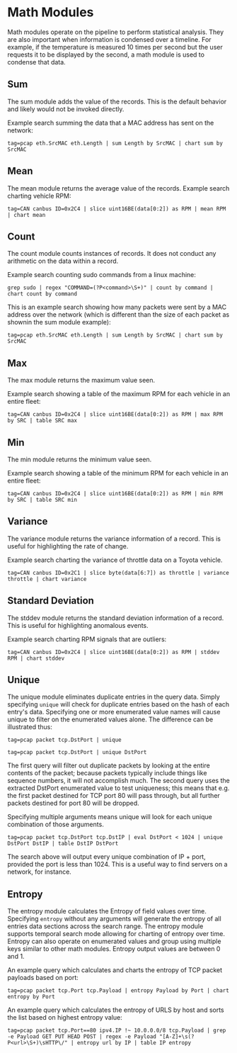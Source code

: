 # Math Modules

Math modules operate on the pipeline to perform statistical analysis. They are also important when information is condensed over a timeline. For example, if the temperature is measured 10 times per second but the user requests it to be displayed by the second, a math module is used to condense that data.

## Sum

The sum module adds the value of the records. This is the default behavior and likely would not be invoked directly.

Example search summing the data that a MAC address has sent on the network:

```
tag=pcap eth.SrcMAC eth.Length | sum Length by SrcMAC | chart sum by SrcMAC
```

## Mean

The mean module returns the average value of the records.
Example search charting vehicle RPM:

```
tag=CAN canbus ID=0x2C4 | slice uint16BE(data[0:2]) as RPM | mean RPM | chart mean
```

## Count

The count module counts instances of records. It does not conduct any arithmetic on the data within a record.

Example search counting sudo commands from a linux machine:

```
grep sudo | regex "COMMAND=(?P<command>\S+)" | count by command | chart count by command
```

This is an example search showing how many packets were sent by a MAC address over the network (which is different than the size of each packet as shownin the sum module example):

```
tag=pcap eth.SrcMAC eth.Length | sum Length by SrcMAC | chart sum by SrcMAC
```

## Max

The max module returns the maximum value seen.

Example search showing a table of the maximum RPM for each vehicle in an entire fleet:

```
tag=CAN canbus ID=0x2C4 | slice uint16BE(data[0:2]) as RPM | max RPM by SRC | table SRC max
```

## Min

The min module returns the minimum value seen.

Example search showing a table of the minimum RPM for each vehicle in an entire fleet:

```
tag=CAN canbus ID=0x2C4 | slice uint16BE(data[0:2]) as RPM | min RPM by SRC | table SRC min
```

## Variance

The variance module returns the variance information of a record. This is useful for highlighting the rate of change.

Example search charting the variance of throttle data on a Toyota vehicle.

```
tag=CAN canbus ID=0x2C1 | slice byte(data[6:7]) as throttle | variance throttle | chart variance
```

## Standard Deviation

The stddev module returns the standard deviation information of a record. This is useful for highlighting anomalous events.

Example search charting RPM signals that are outliers:

```
tag=CAN canbus ID=0x2C4 | slice uint16BE(data[0:2]) as RPM | stddev RPM | chart stddev
```

## Unique

The unique module eliminates duplicate entries in the query data. Simply specifying `unique` will check for duplicate entries based on the hash of each entry's data. Specifying one or more enumerated value names will cause unique to filter on the enumerated values alone. The difference can be illustrated thus:

```
tag=pcap packet tcp.DstPort | unique
```

```
tag=pcap packet tcp.DstPort | unique DstPort
```

The first query will filter out duplicate packets by looking at the entire contents of the packet; because packets typically include things like sequence numbers, it will not accomplish much. The second query uses the extracted DstPort enumerated value to test uniqueness; this means that e.g. the first packet destined for TCP port 80 will pass through, but all further packets destined for port 80 will be dropped.

Specifying multiple arguments means unique will look for each unique combination of those arguments.

```
tag=pcap packet tcp.DstPort tcp.DstIP | eval DstPort < 1024 | unique DstPort DstIP | table DstIP DstPort
```

The search above will output every unique combination of IP + port, provided the port is less than 1024. This is a useful way to find servers on a network, for instance.

## Entropy

The entropy module calculates the Entropy of field values over time.  Specifying `entropy` without any arguments will generate the entropy of all entries data sections across the search range.  The entropy module supports temporal search mode allowing for charting of entropy over time.  Entropy can also operate on enumerated values and group using multiple keys similar to other math modules.  Entropy output values are between 0 and 1.

An example query which calculates and charts the entropy of TCP packet payloads based on port:

```
tag=pcap packet tcp.Port tcp.Payload | entropy Payload by Port | chart entropy by Port
```

An example query which calculates the entropy of URLS by host and sorts the list based on highest entropy value:

```
tag=pcap packet tcp.Port==80 ipv4.IP !~ 10.0.0.0/8 tcp.Payload | grep -e Payload GET PUT HEAD POST | regex -e Payload "[A-Z]+\s(?P<url>\S+)\sHTTP\/" | entropy url by IP | table IP entropy
```
